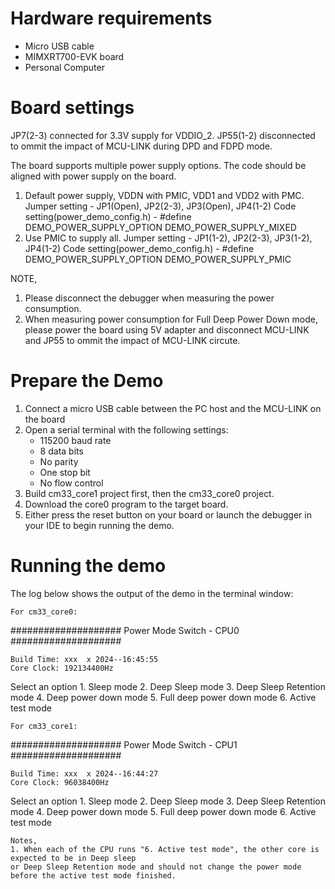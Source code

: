 Hardware requirements
=====================
- Micro USB cable
- MIMXRT700-EVK board
- Personal Computer

Board settings
============
JP7(2-3) connected for 3.3V supply for VDDIO_2. 
JP55(1-2) disconnected to ommit the impact of MCU-LINK during DPD and FDPD mode.

The board supports multiple power supply options. 
The code should be aligned with power supply on the board.

1. Default power supply, VDDN with PMIC, VDD1 and VDD2 with PMC.
   Jumper setting - JP1(Open), JP2(2-3), JP3(Open), JP4(1-2)
   Code setting(power_demo_config.h) - #define DEMO_POWER_SUPPLY_OPTION DEMO_POWER_SUPPLY_MIXED
2. Use PMIC to supply all. 
   Jumper setting - JP1(1-2), JP2(2-3), JP3(1-2), JP4(1-2)
   Code setting(power_demo_config.h) - #define DEMO_POWER_SUPPLY_OPTION DEMO_POWER_SUPPLY_PMIC

NOTE,
1. Please disconnect the debugger when measuring the power consumption.
2. When measuring power consumption for Full Deep Power Down mode, please power the board using 5V adapter and
   disconnect MCU-LINK and JP55 to ommit the impact of MCU-LINK circute.

Prepare the Demo
===============
1.  Connect a micro USB cable between the PC host and the MCU-LINK on the board
2.  Open a serial terminal with the following settings:
    - 115200 baud rate
    - 8 data bits
    - No parity
    - One stop bit
    - No flow control
3.  Build cm33_core1 project first, then the cm33_core0 project.
4.  Download the core0 program to the target board.
5.  Either press the reset button on your board or launch the debugger in your IDE to
    begin running the demo.

Running the demo
================
The log below shows the output of the demo in the terminal window:
~~~~~~~~~~~~~~~~~~~~~~~~~~~~~~~~~~~
For cm33_core0:
~~~~~~~~~~~~~~~~~~~~~~~~~~~~~~~~~~~

####################  Power Mode Switch - CPU0 ####################

    Build Time: xxx  x 2024--16:45:55 
    Core Clock: 192134400Hz 
Select an option
	1. Sleep mode
	2. Deep Sleep mode
	3. Deep Sleep Retention mode
	4. Deep power down mode
	5. Full deep power down mode
	6. Active test mode

~~~~~~~~~~~~~~~~~~~~~~~~~~~~~~~~~~~
For cm33_core1:
~~~~~~~~~~~~~~~~~~~~~~~~~~~~~~~~~~~

####################  Power Mode Switch - CPU1 ####################

    Build Time: xxx  x 2024--16:44:27 
    Core Clock: 96038400Hz 
Select an option
	1. Sleep mode
	2. Deep Sleep mode
	3. Deep Sleep Retention mode
	4. Deep power down mode
	5. Full deep power down mode
	6. Active test mode


~~~~~~~~~~~~~~~~~~~~~~~~~~~~~~~~~~~
Notes,
1. When each of the CPU runs "6. Active test mode", the other core is expected to be in Deep sleep
or Deep Sleep Retention mode and should not change the power mode before the active test mode finished. 
